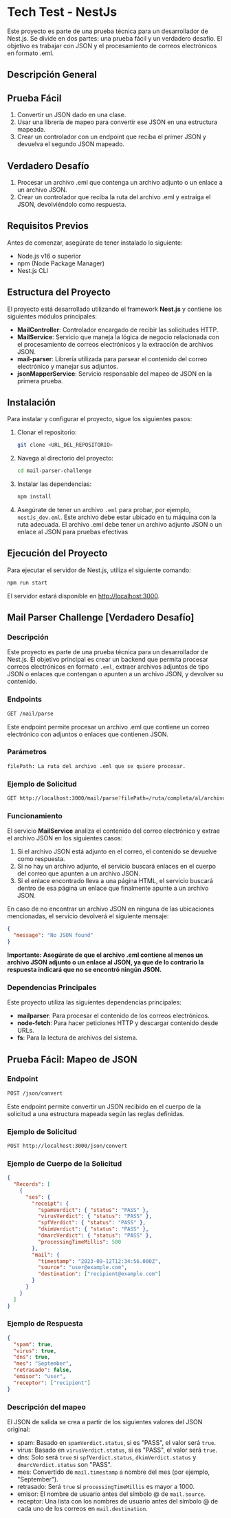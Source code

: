 # Tech Test - NestJs

Este proyecto es parte de una prueba técnica para un desarrollador de Nest.js. Se divide en dos partes: una prueba fácil y un verdadero desafío. El objetivo es trabajar con JSON y el procesamiento de correos electrónicos en formato .eml.

## Descripción General

## Prueba Fácil

1. Convertir un JSON dado en una clase.
2. Usar una librería de mapeo para convertir ese JSON en una estructura mapeada.
3. Crear un controlador con un endpoint que reciba el primer JSON y devuelva el segundo JSON mapeado.

## Verdadero Desafío

1. Procesar un archivo .eml que contenga un archivo adjunto o un enlace a un archivo JSON.
2. Crear un controlador que reciba la ruta del archivo .eml y extraiga el JSON, devolviéndolo como respuesta.

## Requisitos Previos

Antes de comenzar, asegúrate de tener instalado lo siguiente:

- Node.js v16 o superior
- npm (Node Package Manager)
- Nest.js CLI

## Estructura del Proyecto

El proyecto está desarrollado utilizando el framework **Nest.js** y contiene los siguientes módulos principales:

- **MailController**: Controlador encargado de recibir las solicitudes HTTP.
- **MailService**: Servicio que maneja la lógica de negocio relacionada con el procesamiento de correos electrónicos y la extracción de archivos JSON.
- **mail-parser**: Librería utilizada para parsear el contenido del correo electrónico y manejar sus adjuntos.
- **jsonMapperService**: Servicio responsable del mapeo de JSON en la primera prueba.

## Instalación

Para instalar y configurar el proyecto, sigue los siguientes pasos:

1. Clonar el repositorio:

    ```bash
    git clone <URL_DEL_REPOSITORIO>
    ```

2. Navega al directorio del proyecto:

    ```bash
    cd mail-parser-challenge
    ```

3. Instalar las dependencias:

    ```bash
    npm install
    ```

4. Asegúrate de tener un archivo `.eml` para probar, por ejemplo, `nestJs_dev.eml`. Este archivo debe estar ubicado en tu máquina con la ruta adecuada. El archivo .eml debe tener un archivo adjunto JSON o un enlace al JSON para pruebas efectivas

## Ejecución del Proyecto

Para ejecutar el servidor de Nest.js, utiliza el siguiente comando:

```bash
npm run start
```

El servidor estará disponible en <http://localhost:3000>.

## Mail Parser Challenge [Verdadero Desafío]

### Descripción

Este proyecto es parte de una prueba técnica para un desarrollador de Nest.js. El objetivo principal es crear un backend que permita procesar correos electrónicos en formato `.eml`, extraer archivos adjuntos de tipo JSON o enlaces que contengan o apunten a un archivo JSON, y devolver su contenido.

### Endpoints

``` bash
GET /mail/parse
```

Este endpoint permite procesar un archivo .eml que contiene un correo electrónico con adjuntos o enlaces que contienen JSON.

### Parámetros

```bash
filePath: La ruta del archivo .eml que se quiere procesar.
```

### Ejemplo de Solicitud

```bash
GET http://localhost:3000/mail/parse?filePath=/ruta/completa/al/archivo/nestJs_dev.eml
```

### Funcionamiento

El servicio **MailService** analiza el contenido del correo electrónico y extrae el archivo JSON en los siguientes casos:

1. Si el archivo JSON está adjunto en el correo, el contenido se devuelve como respuesta.
2. Si no hay un archivo adjunto, el servicio buscará enlaces en el cuerpo del correo que apunten a un archivo JSON.
3. Si el enlace encontrado lleva a una página HTML, el servicio buscará dentro de esa página un enlace que finalmente apunte a un archivo JSON.

En caso de no encontrar un archivo JSON en ninguna de las ubicaciones mencionadas, el servicio devolverá el siguiente mensaje:

```json
{
  "message": "No JSON found"
}
```

**Importante: Asegúrate de que el archivo .eml contiene al menos un archivo JSON adjunto o un enlace al JSON, ya que de lo contrario la respuesta indicará que no se encontró ningún JSON.**

### Dependencias Principales

Este proyecto utiliza las siguientes dependencias principales:

- **mailparser**: Para procesar el contenido de los correos electrónicos.
- **node-fetch**: Para hacer peticiones HTTP y descargar contenido desde URLs.
- **fs**: Para la lectura de archivos del sistema.

## Prueba Fácil: Mapeo de JSON

### Endpoint

```bash
POST /json/convert
```

Este endpoint permite convertir un JSON recibido en el cuerpo de la solicitud a una estructura mapeada según las reglas definidas.

### Ejemplo de Solicitud

```bash
POST http://localhost:3000/json/convert
```

### Ejemplo de Cuerpo de la Solicitud

```json
{
  "Records": [
    {
      "ses": {
        "receipt": {
          "spamVerdict": { "status": "PASS" },
          "virusVerdict": { "status": "PASS" },
          "spfVerdict": { "status": "PASS" },
          "dkimVerdict": { "status": "PASS" },
          "dmarcVerdict": { "status": "PASS" },
          "processingTimeMillis": 500
        },
        "mail": {
          "timestamp": "2023-09-12T12:34:56.000Z",
          "source": "user@example.com",
          "destination": ["recipient@example.com"]
        }
      }
    }
  ]
}

```

### Ejemplo de Respuesta

```json
{
  "spam": true,
  "virus": true,
  "dns": true,
  "mes": "September",
  "retrasado": false,
  "emisor": "user",
  "receptor": ["recipient"]
}
```

### Descripción del mapeo

El JSON de salida se crea a partir de los siguientes valores del JSON original:

- spam: Basado en `spamVerdict.status`, si es "PASS", el valor será `true`.
- virus: Basado en `virusVerdict.status`, si es "PASS", el valor será `true`.
- dns: Solo será `true` si `spfVerdict.status`, `dkimVerdict.status` y `dmarcVerdict.status` son "PASS".
- mes: Convertido de `mail.timestamp` a nombre del mes (por ejemplo, "September").
- retrasado: Será `true` si `processingTimeMillis` es mayor a 1000.
- emisor: El nombre de usuario antes del símbolo @ de `mail.source`.
- receptor: Una lista con los nombres de usuario antes del símbolo @ de cada uno de los correos en `mail.destination`.
